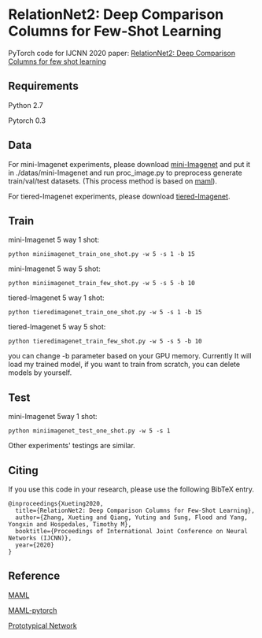 # RelationNet2: Deep Comparison Columns for Few-Shot Learning
PyTorch code for IJCNN 2020 paper: [RelationNet2: Deep Comparison Columns for few shot learning](https://arxiv.org/pdf/1811.07100v2.pdf) 

## Requirements
Python 2.7

Pytorch 0.3

## Data
For mini-Imagenet experiments, please download [mini-Imagenet](https://drive.google.com/open?id=0B3Irx3uQNoBMQ1FlNXJsZUdYWEE) and put it in ./datas/mini-Imagenet and run proc_image.py to preprocess generate train/val/test datasets. (This process method is based on [maml](https://github.com/cbfinn/maml)).

For tiered-Imagenet experiments, please download [tiered-Imagenet](https://github.com/yaoyao-liu/tiered-imagenet-tools).

## Train
mini-Imagenet 5 way 1 shot:

```
python miniimagenet_train_one_shot.py -w 5 -s 1 -b 15
```

mini-Imagenet 5 way 5 shot:

```
python miniimagenet_train_few_shot.py -w 5 -s 5 -b 10
```

tiered-Imagenet 5 way 1 shot:

```
python tieredimagenet_train_one_shot.py -w 5 -s 1 -b 15
```

tiered-Imagenet 5 way 5 shot:

```
python tieredimagenet_train_few_shot.py -w 5 -s 5 -b 10
```

you can change -b parameter based on your GPU memory. Currently It will load my trained model, if you want to train from scratch, you can delete models by yourself.

## Test

mini-Imagenet 5way 1 shot:

```
python miniimagenet_test_one_shot.py -w 5 -s 1
```

Other experiments' testings are similar.


## Citing

If you use this code in your research, please use the following BibTeX entry.

```
@inproceedings{Xueting2020,
  title={RelationNet2: Deep Comparison Columns for Few-Shot Learning},
  author={Zhang, Xueting and Qiang, Yuting and Sung, Flood and Yang, Yongxin and Hospedales, Timothy M},
  booktitle={Proceedings of International Joint Conference on Neural Networks (IJCNN)},
  year={2020}
}
```

## Reference

[MAML](https://github.com/cbfinn/maml)

[MAML-pytorch](https://github.com/katerakelly/pytorch-maml)

[Prototypical Network](https://github.com/cyvius96/prototypical-network-pytorch)


